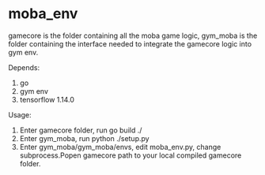 # moba_env
gamecore is the folder containing all the moba game logic, 
gym_moba is the folder containing the interface needed to integrate the gamecore logic into gym env.

Depends:
1. go
2. gym env
3. tensorflow 1.14.0

Usage:
1. Enter gamecore folder, run go build ./ 
2. Enter gym_moba, run python ./setup.py
3. Enter gym_moba/gym_moba/envs, edit moba_env.py, change subprocess.Popen gamecore path to your local compiled gamecore folder.
